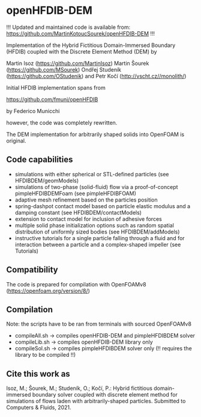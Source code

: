 # openHFDIB-DEM

!!!
Updated and maintained code is available from:
https://github.com/MartinKotoucSourek/openHFDIB-DEM
!!!

Implementation of the Hybrid Fictitious Domain-Immersed Boundary (HFDIB)
coupled with the Discrete Element Method (DEM) by

Martin Isoz         (https://github.com/MartinIsoz)
Martin Šourek       (https://github.com/MSourek)
Ondřej Studeník     (https://github.com/OStudenik)
and
Petr Kočí           (http://vscht.cz//monolith/)

Initial HFDIB implementation spans from

https://github.com/fmuni/openHFDIB

by Federico Municchi

however, the code was completely rewritten.

The DEM implementation for arbitrarily shaped solids into OpenFOAM is
original.

Code capabilities
-----------------
* simulations with either spherical or STL-defined particles (see HFDIBDEM/geomModels)
* simulations of two-phase (solid-fluid) flow via a proof-of-concept
  pimpleHFDIBDEMFoam (see pimpleHFDIBFOAM)
* adaptive mesh refinement based on the particles position
* spring-dashpot contact model based on particle elastic modulus and
  a damping constant (see HFDIBDEM/contactModels)
* extension to contact model for inclusion of adhesive forces
* multiple solid phase initialization options such as random spatial
  distribution of uniformly sized bodies (see HFDIBDEM/addModels)
* instructive tutorials for a single particle falling through a fluid and
  for interaction between a particle and a complex-shaped impeller (see Tutorials)
  
Compatibility
-------------
The code is prepared for compilation with OpenFOAMv8 (https://openfoam.org/version/8/)

Compilation
-----------
Note: the scripts have to be ran from terminals with sourced OpenFOAMv8

* compileAll.sh     -> compiles openHFDIB-DEM and pimpleHFDIBDEM solver
* compileLib.sh     -> compiles openHFDIB-DEM library only
* compileSol.sh     -> compiles pimpleHFDIBDEM solver only 
    (!! requires the library to be compiled !!)


Cite this work as
-----------------

Isoz, M.; Šourek, M.; Studeník, O.; Kočí, P.: Hybrid fictitious domain-immersed boundary solver coupled with discrete element method for simulations of flows laden with arbitrarily-shaped particles. Submitted to Computers & Fluids, 2021.
